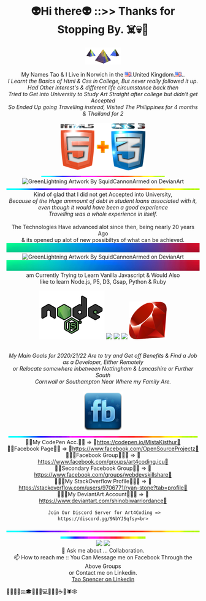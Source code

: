 ###
<div align="center">
      <h1> 👽Hi there👽 ::>> Thanks for Stopping By. ☠️💀👻</h1>
      <img src="/Rsc/Pyramids.gif" alt="Flashing Pyramids Animated Gif"/>
 
<span align="center">My Names Tao & I Live in Norwich in the
      <img src="/Rsc/english.gif" alt="english flag">.United Kingdom.<img src="/Rsc/english.gif" alt="english flag">..</span>
<br>
<span>
      <i>I Learnt the Basics of Html & Css in College, But never really followed it up.<br>
      Had Other interest's & different life circumstance back then<br>
      Tried to Get into University to Study Art Straight after college but didn't get Accepted<br>
      So Ended Up going Travelling instead, Visited The Philippines for 4 months & Thailand for 2</i><br>
      <br>
</span>
<img src="/Rsc/HtmlAndCssLogos.png" alt="Html5&CssLogos" width="44%" height="auto"><br>
<img src="/Rsc/Hue-Bar.jpg" alt="Formatting Style Content seperator" width="64%" height="auto">
      ![GreenLightning Artwork By SquidCannonArmed on DevianArt](/Rsc/GreenLightningV2i.jpg)
      <img src="/Rsc/Hue-Bar.jpg" alt="Formatting Style Content seperator" width="100%" height="auto">
<span align="center">
      Kind of glad that I did not get Accepted into University,<br><i>Because of the Huge ammount of debt
      in student loans associated with it,<br> even though it would have been a good experience<br>
      Travelling was a whole experience in itself.</i><br>
      <br>
</span>
<span>
      The Technologies Have advanced alot since then, being nearly 20 years Ago<br>
      & its opened up alot of new possibiltys of what can be achieved.
</span>
      <img src="/Rsc/PinkTealNavBarV2.Jpg" alt="" width="100%" height="24"/>
      ![GreenLightning Artwork By SquidCannonArmed on DevianArt](/Rsc/JWildFire.LaserArray54.png)
      <img src="/Rsc/PinkTealNavBarV2.Jpg" alt="" width="100%" height="28"/>
<span align="center">
      am Currently Trying to Learn Vanilla Javascript & Would Also<br>
      like to learn Node.js, P5, D3, Gsap, Python & Ruby<br>

<img src="/Rsc/javascript-node-js.png" width="auto" height="128" alt="Node.js Icon Logo"/>
<img src="https://images-wixmp-ed30a86b8c4ca887773594c2.wixmp.com/i/ed180b9b-84ae-4dc0-8bff-3d3a267ba0f0/d7wgczt-d5da379f-9054-41c9-9936-b4d65ff2fa4d.gif"/>
<img src="https://greensock.com/uploads/set_resources_4/84c1e40ea0e759e3f1505eb1788ddf3c_greensock-logo.svg" width="248" height="auto"/>
<img src="https://images-wixmp-ed30a86b8c4ca887773594c2.wixmp.com/i/ed180b9b-84ae-4dc0-8bff-3d3a267ba0f0/d7wgczt-d5da379f-9054-41c9-9936-b4d65ff2fa4d.gif"/>
<img src="https://raw.githubusercontent.com/github/explore/80688e429a7d4ef2fca1e82350fe8e3517d3494d/topics/ruby/ruby.png" width="auto" height="98"/>

</span><br>
<span align="center">
      <i>My Main Goals for 2020/21/22 Are to try and Get off Benefits & Find a Job as a Developer, Either Remotely<br>
      or Relocate somewhere inbetween Nottingham & Lancashire or Further South<br>
            Cornwall or Southampton Near Where my Family Are.</i><br>
</span><br>
<img src="/Rsc/UIHereFbIcon.png" type="img/png" width="104px" height="auto">
<img src="/Rsc/Hue-Bar.jpg" alt="Formatting Style Content seperator" width="98%" height="auto">
     🌴🌳My CodePen Acc.🌳🌴 => 💎https://codepen.io/MistaKisthur💎<br>
     🌴🌳Facebook Page🌳🌴 => 💎https://www.facebook.com/OpenSourceProjectz💎<br>
     🌴🌳🌱Facebook Group🌱🌳🌴 => 💎https://www.facebook.com/groups/art4coding.icu💎<br>
     🌴🌳Secondary Facebook Group🌳🌴 => 💎https://www.facebook.com/groups/webdevskillshare💎<br>
     🌴🌳🌱My StackOverflow Profile🌱🌳🌴 => 💎https://stackoverflow.com/users/9706771/ryan-stone?tab=profile💎<br>
     🌴🌳🌱My DeviantArt Account🌱🌳🌴 => 💎https://www.deviantart.com/shinobiwarriordance💎<br>
     
     Join Our Discord Server for Art4Coding => https://discord.gg/9NbYJSqfsy<br>

<img src="/Rsc/Hue-Bar.jpg" alt="Formatting Style Content seperator" width="100%" height="auto">
<br>
<img src="/Rsc/Hue-Bar.jpg" alt="Formatting Style Content seperator" width="44%" height="5.5"><br>
<img src="https://images-wixmp-ed30a86b8c4ca887773594c2.wixmp.com/i/f2e1ba23-b310-4d0e-9add-72a5948f841d/d4fvrce-7966a410-898e-489d-a836-9dab7e84e8ff.gif"/>
<img src="https://images-wixmp-ed30a86b8c4ca887773594c2.wixmp.com/i/34ce505e-bb08-436c-9116-f92a5f14df3b/d4ilw6o-fb0bab0b-8050-4fde-aa98-68f8d90d24b5.gif"/><br>
       💬 Ask me about ... Collaboration.<br>
       📫 How to reach me ::
           You Can Message me on Facebook Through the Above Groups<br>or Contact me on Linkedin.<br>
       <a href="https://www.linkedin.com/in/tao-spencer-118a02182/">Tao Spencer on Linkedin</a>
</div>

🌴🌳💎🍺⚖️🎓👨🏽‍💻💻🦟🦗🌱☕️🍻🕷🕸
<!--
**MistaKistHur/MistaKistHur** is a ✨ _special_ ✨ repository because its `README.md` (this file) appears on your GitHub profile.
  Here are some ideas to get you started:

      - 🔭 I’m currently working on ...
      - 🌱 I’m currently learning ...
      - 👯 I’m looking to collaborate on ...
      - 🤔 I’m looking for help with ...
      - 💬 Ask me about ...
      - 📫 How to reach me: ...
      - 😄 Pronouns: ...
      - ⚡ Fun fact: ...
-->
